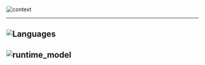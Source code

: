 


![context](https://delftswa.gitbooks.io/desosa2016/content/opencv/images/context-new_mod.png)

-----------

![Languages](https://delftswa.gitbooks.io/desosa2016/content/opencv/images/Modules-Languages-Wide.jpg)
-----------
![runtime_model](https://delftswa.gitbooks.io/desosa2016/content/opencv/images/runtime_model.png)
-----------
![]()
-----------
![]()
-----------
![]()
-----------
![]()
-----------
![]()
-----------
![]()
-----------
![]()
-----------
![]()
-----------
![]()
-----------
![]()
-----------
